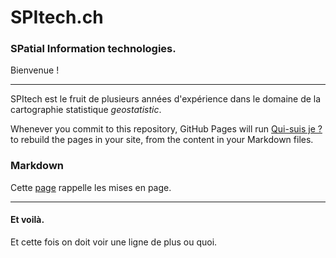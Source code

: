# SPItech.ch
### SPatial Information technologies.

Bienvenue !

------

SPItech est le fruit de plusieurs années d'expérience dans le domaine de la cartographie statistique *geostatistic*.

Whenever you commit to this repository, GitHub Pages will run [Qui-suis je ?](dig.md) to rebuild the pages in your site, from the content in your Markdown files.

### Markdown

Cette [page](markup.md) rappelle les mises en page.

------

#### Et voilà.

Et cette fois on doit voir une ligne de plus ou quoi.